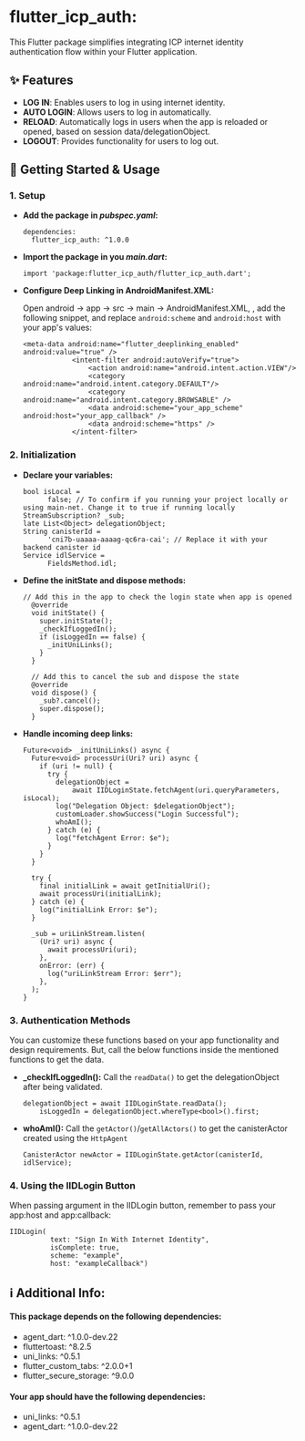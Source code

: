 # flutter_icp_auth:

This Flutter package simplifies integrating ICP internet identity authentication flow within your Flutter application.

## **✨ Features**

* **LOG IN**: Enables users to log in using internet identity.
* **AUTO LOGIN**: Allows users to log in automatically.
* **RELOAD**: Automatically logs in users when the app is reloaded or opened, based on session data/delegationObject.
* **LOGOUT**: Provides functionality for users to log out.

## **🚀 Getting Started & Usage**

### **1. Setup**

* **Add the package in *pubspec.yaml*:**

  ```
  dependencies:
    flutter_icp_auth: ^1.0.0
  ```

* **Import the package in you *main.dart*:**

  ``` 
  import 'package:flutter_icp_auth/flutter_icp_auth.dart';
  ```

* **Configure Deep Linking in AndroidManifest.XML:**

  Open android → app → src → main → AndroidManifest.XML, , add the following snippet, and replace `android:scheme` and `android:host` with your app's values:

  ```
  <meta-data android:name="flutter_deeplinking_enabled" android:value="true" />
              <intent-filter android:autoVerify="true">
                  <action android:name="android.intent.action.VIEW"/>
                  <category android:name="android.intent.category.DEFAULT"/>
                  <category android:name="android.intent.category.BROWSABLE" />
                  <data android:scheme="your_app_scheme" android:host="your_app_callback" />
                  <data android:scheme="https" />
              </intent-filter>
  ```

### **2. Initialization**

* **Declare your variables:**

  ```
  bool isLocal =
        false; // To confirm if you running your project locally or using main-net. Change it to true if running locally
  StreamSubscription? _sub;
  late List<Object> delegationObject;
  String canisterId =
        'cni7b-uaaaa-aaaag-qc6ra-cai'; // Replace it with your backend canister id
  Service idlService =
        FieldsMethod.idl;
  ```

* **Define the initState and dispose methods:**

  ``` 
  // Add this in the app to check the login state when app is opened
    @override
    void initState() {
      super.initState();
      _checkIfLoggedIn();
      if (isLoggedIn == false) {
        _initUniLinks();
      }
    }

    // Add this to cancel the sub and dispose the state
    @override
    void dispose() {
      _sub?.cancel();
      super.dispose();
    } 
  ```

* **Handle incoming deep links:**

  ```
  Future<void> _initUniLinks() async {
    Future<void> processUri(Uri? uri) async {
      if (uri != null) {
        try {
          delegationObject =
              await IIDLoginState.fetchAgent(uri.queryParameters, isLocal);
          log("Delegation Object: $delegationObject");
          customLoader.showSuccess("Login Successful");
          whoAmI();
        } catch (e) {
          log("fetchAgent Error: $e");
        }
      }
    }

    try {
      final initialLink = await getInitialUri();
      await processUri(initialLink);
    } catch (e) {
      log("initialLink Error: $e");
    }

    _sub = uriLinkStream.listen(
      (Uri? uri) async {
        await processUri(uri);
      },
      onError: (err) {
        log("uriLinkStream Error: $err");
      },
    );
  }
  ```

### **3. Authentication Methods**

You can customize these functions based on your app functionality and design requirements. But, call the below functions inside the mentioned functions to get the data.

* **_checkIfLoggedIn():** Call the `readData()` to get the delegationObject after being validated.

    ```
    delegationObject = await IIDLoginState.readData();
        isLoggedIn = delegationObject.whereType<bool>().first;
    ```    

* **whoAmI():** Call the `getActor()`/`getAllActors()` to get the canisterActor created using the `HttpAgent`

    ```
    CanisterActor newActor = IIDLoginState.getActor(canisterId, idlService);
    ```    

### **4. Using the IIDLogin Button**

When passing argument in the IIDLogin button, remember to pass your app:host and app:callback:

  ```
  IIDLogin(
            text: "Sign In With Internet Identity",
            isComplete: true,
            scheme: "example",
            host: "exampleCallback")
  ```

## **ℹ️ Additional Info:**

#### This package depends on the following dependencies:

* agent_dart: ^1.0.0-dev.22
* fluttertoast: ^8.2.5
* uni_links: ^0.5.1
* flutter_custom_tabs: ^2.0.0+1
* flutter_secure_storage: ^9.0.0

#### Your app should have the following dependencies:

* uni_links: ^0.5.1
* agent_dart: ^1.0.0-dev.22